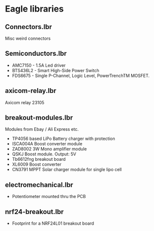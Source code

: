 # Eagle libraries

Connectors.lbr
--------------
Misc weird connectors

Semiconductors.lbr
------------------
* AMC7150 - 1.5A Led driver
* BTS436L2 - Smart High-Side Power Switch
* FDS6675 - Single P-Channel, Logic Level, PowerTrenchTM MOSFET.

axicom-relay.lbr
----------------
Axicom relay 23105

breakout-modules.lbr
----------------
Modules from Ebay / Ali Express etc.

* TP4056 based LiPo Battery charger with protection
* ISCA004A Boost converter module
* ZAD8002 3W Mono amplifier module
* QSKJ Boost module. Output: 5V
* Tb6612fng breakout board
* XL6009 Boost converter 
* CN3791 MPPT Solar charger module for single lipo cell

electromechanical.lbr
---------------------
* Potentiometer mounted thru the PCB

nrf24-breakout.lbr
---------------------
* Footprint for a NRF24L01 breakout board
